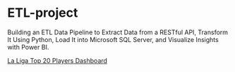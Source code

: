 # ETL-project
Building an ETL Data Pipeline to Extract Data from a RESTful API, Transform It Using Python, Load It into Microsoft SQL Server, and Visualize Insights with Power BI.

[La Liga Top 20 Players Dashboard](https://app.powerbi.com/view?r=eyJrIjoiNGQwYzRlM2QtMzZmOC00MGYzLWI0NzAtZmMyZDY0NTE3MTE5IiwidCI6ImNiNDg0NDZlLTkwZTYtNGJmMS04MjViLTQwZTQ4ZmNjOWZmNiJ9)
